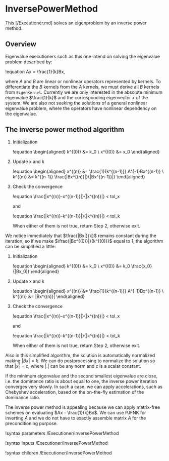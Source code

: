 # InversePowerMethod

This [/Executioner.md] solves an eigenproblem by an inverse power method.

## Overview

Eigenvalue executioners such as this one intend on solving the eigenvalue problem described by:

!equation
Ax = \frac{1}{k}Bx,

where $A$ and $B$ are linear or nonlinear operators represented by kernels. To differentiate the $B$ kernels from the $A$ kernels, we must derive all $B$ kernels from `EigenKernel`. Currently we are only interested in the absolute minimum eigenvalue  $\frac{1}{k}$ and the corresponding eigenvector $x$ of the system. We are also not seeking the solutions of a general nonlinear eigenvalue problem, where the operators have nonlinear dependency on the eigenvalue.

## The inverse power method algorithm

1. Initialization

   !equation
   \begin{aligned}
   k^{(0)} &= k_0 \\
   x^{(0)} &= x_0
   \end{aligned}

1. Update x and k

   !equation
   \begin{aligned}
   x^{(n)} &= \frac{1}{k^{(n-1)}} A^{-1}Bx^{(n-1)} \\
   k^{(n)} &= k^{(n-1)} \frac{|Bx^{(n)}|}{|Bx^{(n-1)}|}
   \end{aligned}

1. Check the convergence

   !equation
   \frac{|x^{(n)}-x^{(n-1)}|}{|x^{(n)}|} < tol_x

   and

   !equation
   \frac{|k^{(n)}-k^{(n-1)}|}{|k^{(n)}|} < tol_k

   When either of them is not true, return Step 2, otherwise exit.


We notice immediately that $\frac{|Bx|}{k}$ remains constant during the iteration, so if we make $\frac{|Bx^{(0)}|}{k^{(0)}}$ equal to 1, the algorithm can be simplified a little:

1. Initialization

   !equation
   \begin{aligned}
   k^{(0)} &= k_0 \\
   x^{(0)} &= k_0 \frac{x_0}{|Bx_0|}
   \end{aligned}

1. Update x and k

   !equation
   \begin{aligned}
   x^{(n)} &= \frac{1}{k^{(n-1)}} A^{-1}Bx^{(n-1)} \\
   k^{(n)} &= |Bx^{(n)}|
   \end{aligned}

1. Check the convergence

   !equation
   \frac{|x^{(n)}-x^{(n-1)}|}{|x^{(n)}|} < tol_x

   and

   !equation
   \frac{|k^{(n)}-k^{(n-1)}|}{|k^{(n)}|} < tol_k

   When either of them is not true, return Step 2, otherwise exit.


Also in this simplified algorithm, the solution is automatically normalized making $|Bx|=k$. We can do postprocessing to normalize the solution so that $|x|=c$, where $|.|$ can be any norm and $c$ is a scalar constant.

If the minimum eigenvalue and the second smallest eigenvalue are close, i.e. the dominance ratio is about equal to one, the inverse power iteration converges very slowly. In such a case, we can apply accelerations, such as Chebyshev acceleration, based on the on-the-fly estimation of the dominance ratio.

The inverse power method is appealing because we can apply matrix-free schemes on evaluating $Ax - \frac{1}{k}Bx$. We can use PJFNK for inverting $A$ and we do not have to exactly assemble matrix $A$ for the preconditioning purpose.

!syntax parameters /Executioner/InversePowerMethod

!syntax inputs /Executioner/InversePowerMethod

!syntax children /Executioner/InversePowerMethod
